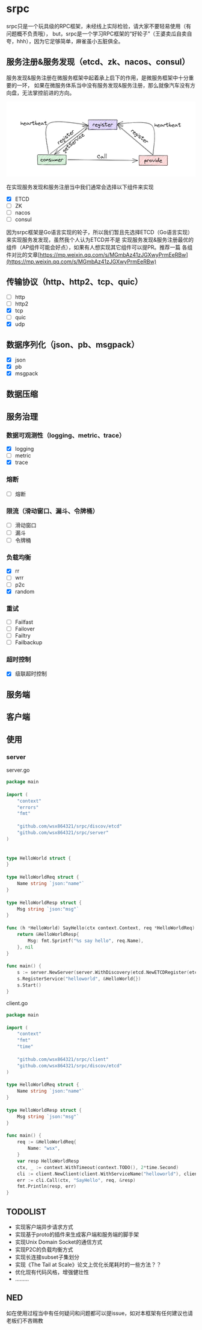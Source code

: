 # srpc
srpc只是一个玩具级的RPC框架，未经线上实际检验，请大家不要轻易使用（有问题概不负责哦），
but，srpc是一个学习RPC框架的“好轮子”（王婆卖瓜自卖自夸，hhh），因为它足够简单，麻雀虽小五脏俱全。

## 服务注册&服务发现（etcd、zk、nacos、consul）
服务发现&服务注册在微服务框架中起着承上启下的作用，是微服务框架中十分重要的一环，
如果在微服务体系当中没有服务发现&服务注册，那么就像汽车没有方向盘，无法掌控前进的方向。

![](imgs/img_1.png)

在实现服务发现和服务注册当中我们通常会选择以下组件来实现
- [X] ETCD
- [ ] ZK
- [ ] nacos
- [ ] consul

因为srpc框架是Go语言实现的轮子，所以我们暂且先选择ETCD（Go语言实现）来实现服务发发现，虽然我个人认为ETCD并不是
实现服务发现&服务注册最优的组件（AP组件可能会好点），如果有人想实现其它组件可以提PR。推荐一篇 
各组件对比的文章[https://mp.weixin.qq.com/s/MGmbAz41zJGXwyPrmEeRBw](https://mp.weixin.qq.com/s/MGmbAz41zJGXwyPrmEeRBw)

## 传输协议（http、http2、tcp、quic）
- [ ] http
- [ ] http2
- [X] tcp
- [ ] quic
- [X] udp
## 数据序列化（json、pb、msgpack）
- [X] json
- [X] pb
- [X] msgpack
## 数据压缩

## 服务治理
### 数据可观测性（logging、metric、trace）
- [X] logging
- [ ] metric
- [X] trace
### 熔断
- [ ] 熔断
### 限流（滑动窗口、漏斗、令牌桶）
- [ ] 滑动窗口
- [ ] 漏斗
- [ ] 令牌桶
### 负载均衡
- [X] rr
- [ ] wrr
- [ ] p2c
- [X] random
### 重试
- [ ] Failfast
- [ ] Failover
- [ ] Failtry
- [ ] Failbackup
### 超时控制
- [X] 级联超时控制

## 服务端

## 客户端

## 使用

### server


server.go

```go
package main

import (
	"context"
	"errors"
	"fmt"
	
	"github.com/wsx864321/srpc/discov/etcd"
	"github.com/wsx864321/srpc/server"
)


type HelloWorld struct {
}

type HelloWorldReq struct {
	Name string `json:"name"`
}

type HelloWorldResp struct {
	Msg string `json:"msg"`
}

func (h *HelloWorld) SayHello(ctx context.Context, req *HelloWorldReq) (*HelloWorldResp, error) {
	return &HelloWorldResp{
		Msg: fmt.Sprintf("%s say hello", req.Name),
	}, nil
}

func main() {
    s := server.NewServer(server.WithDiscovery(etcd.NewETCDRegister(etcd.WithEndpoints([]string{"127.0.0.1:2371"}))))
    s.RegisterService("helloworld", &HelloWorld{})
    s.Start()
}

```

client.go

```go
package main

import (
	"context"
	"fmt"
	"time"

	"github.com/wsx864321/srpc/client"
	"github.com/wsx864321/srpc/discov/etcd"
)

type HelloWorldReq struct {
	Name string `json:"name"`
}

type HelloWorldResp struct {
	Msg string `json:"msg"`
}

func main() {
	req := &HelloWorldReq{
		Name: "wsx",
	}
	var resp HelloWorldResp
	ctx, _ := context.WithTimeout(context.TODO(), 2*time.Second)
	cli := client.NewClient(client.WithServiceName("helloworld"), client.WithDiscovery(etcd.NewETCDRegister(etcd.WithEndpoints([]string{"127.0.0.1:2371"}))))
	err := cli.Call(ctx, "SayHello", req, &resp)
	fmt.Println(resp, err)
}
```

## TODOLIST
- 实现客户端异步请求方式
- 实现基于proto的插件来生成客户端和服务端的脚手架
- 实现Unix Domain Socket的通信方式
- 实现P2C的负载均衡方式
- 实现长连接subset子集划分
- 实现《The Tail at Scale》论文上优化长尾耗时的一些方法？？
- 优化现有代码风格，增强健壮性
- .........

## NED
如在使用过程当中有任何疑问和问题都可以提issue，如对本框架有任何建议也请老板们不吝赐教